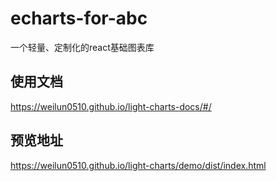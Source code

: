 # echarts-for-abc
一个轻量、定制化的react基础图表库

## 使用文档
https://weilun0510.github.io/light-charts-docs/#/

## 预览地址
https://weilun0510.github.io/light-charts/demo/dist/index.html